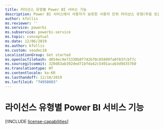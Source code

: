 ```yaml
---
title: 라이선스 유형별 Power BI 서비스 기능
description: Power BI 서비스에서 사용자가 보유한 사용자 단위 라이선스 유형(무료 또는 Pro) 및 조작하는 콘텐츠가 Power BI Premium 용량에 할당된 작업 영역에 있는지 여부에 따라 기능을 정의했습니다.
author: kfollis
ms.reviewer: ''
ms.service: powerbi
ms.subservice: powerbi-service
ms.topic: conceptual
ms.date: 12/06/2019
ms.author: kfollis
ms.custom: seodec18
LocalizationGroup: Get started
ms.openlocfilehash: d054ec9e73330b8f742b70c05899fa0783fcbf7c
ms.sourcegitcommit: 320d83ab392ded71bfda42c5491acab3d9d357b0
ms.translationtype: HT
ms.contentlocale: ko-KR
ms.lasthandoff: 12/10/2019
ms.locfileid: "74958603"
---
```

# <a name="power-bi-service-features-by-license-type"></a>라이선스 유형별 Power BI 서비스 기능

[!INCLUDE [license-capabilities](includes/license-capabilities.md)]
